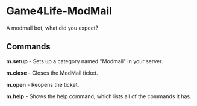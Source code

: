 # Game4Life-ModMail
A modmail bot, what did you expect?

## Commands
**m.setup** - Sets up a category named "Modmail" in your server.

**m.close** - Closes the ModMail ticket.

**m.open** - Reopens the ticket.

**m.help** - Shows the help command, which lists all of the commands it has.
